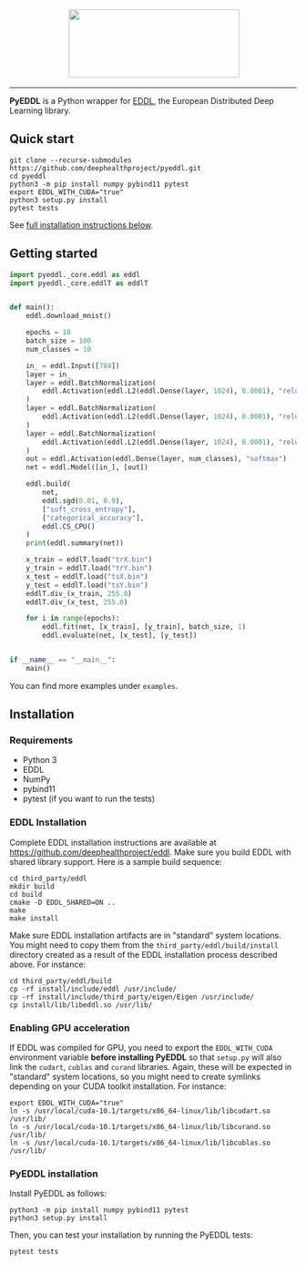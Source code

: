 <div align="center">
  <img src="https://raw.githubusercontent.com/deephealthproject/pyeddl/master/docs/logo-pyeddl.png" height="120" width="300">
</div>

-----------------


**PyEDDL** is a Python wrapper for [EDDL](https://github.com/deephealthproject/eddl), the European Distributed Deep Learning library.


## Quick start

    git clone --recurse-submodules https://github.com/deephealthproject/pyeddl.git
    cd pyeddl
    python3 -m pip install numpy pybind11 pytest
    export EDDL_WITH_CUDA="true"
    python3 setup.py install
    pytest tests
    

See [full installation instructions below](#installation).


## Getting started

```python
import pyeddl._core.eddl as eddl
import pyeddl._core.eddlT as eddlT


def main():
    eddl.download_mnist()

    epochs = 10
    batch_size = 100
    num_classes = 10

    in_ = eddl.Input([784])
    layer = in_
    layer = eddl.BatchNormalization(
        eddl.Activation(eddl.L2(eddl.Dense(layer, 1024), 0.0001), "relu")
    )
    layer = eddl.BatchNormalization(
        eddl.Activation(eddl.L2(eddl.Dense(layer, 1024), 0.0001), "relu")
    )
    layer = eddl.BatchNormalization(
        eddl.Activation(eddl.L2(eddl.Dense(layer, 1024), 0.0001), "relu")
    )
    out = eddl.Activation(eddl.Dense(layer, num_classes), "softmax")
    net = eddl.Model([in_], [out])

    eddl.build(
        net,
        eddl.sgd(0.01, 0.9),
        ["soft_cross_entropy"],
        ["categorical_accuracy"],
        eddl.CS_CPU()
    )
    print(eddl.summary(net))

    x_train = eddlT.load("trX.bin")
    y_train = eddlT.load("trY.bin")
    x_test = eddlT.load("tsX.bin")
    y_test = eddlT.load("tsY.bin")
    eddlT.div_(x_train, 255.0)
    eddlT.div_(x_test, 255.0)

    for i in range(epochs):
        eddl.fit(net, [x_train], [y_train], batch_size, 1)
        eddl.evaluate(net, [x_test], [y_test])


if __name__ == "__main__":
    main()
```

You can find more examples under `examples`.


## Installation

### Requirements

- Python 3
- EDDL
- NumPy
- pybind11
- pytest (if you want to run the tests)


### EDDL Installation

Complete EDDL installation instructions are available at
https://github.com/deephealthproject/eddl. Make sure you build EDDL with
shared library support. Here is a sample build sequence:

```
cd third_party/eddl
mkdir build
cd build
cmake -D EDDL_SHARED=ON ..
make
make install
```

Make sure EDDL installation artifacts are in "standard" system locations. You
might need to copy them from the `third_party/eddl/build/install` directory
created as a result of the EDDL installation process described above. For
instance:

```
cd third_party/eddl/build
cp -rf install/include/eddl /usr/include/
cp -rf install/include/third_party/eigen/Eigen /usr/include/
cp install/lib/libeddl.so /usr/lib/
```

### Enabling GPU acceleration

If EDDL was compiled for GPU, you need to export the `EDDL_WITH_CUDA`
environment variable **before installing PyEDDL** so that `setup.py` will also link the
`cudart`, `cublas` and `curand` libraries. Again, these will be expected in
"standard" system locations, so you might need to create symlinks depending on
your CUDA toolkit installation. For instance:

```
export EDDL_WITH_CUDA="true"
ln -s /usr/local/cuda-10.1/targets/x86_64-linux/lib/libcudart.so /usr/lib/
ln -s /usr/local/cuda-10.1/targets/x86_64-linux/lib/libcurand.so /usr/lib/
ln -s /usr/local/cuda-10.1/targets/x86_64-linux/lib/libcublas.so /usr/lib/
```

### PyEDDL installation

Install PyEDDL as follows:

```
python3 -m pip install numpy pybind11 pytest
python3 setup.py install
```

Then, you can test your installation by running the PyEDDL tests:

    pytest tests
